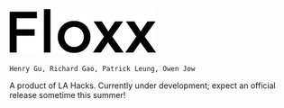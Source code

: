 ![alt text](logo.png)

`Henry Gu, Richard Gao, Patrick Leung, Owen Jow`

A product of LA Hacks. Currently under development; expect an official release sometime this summer!
